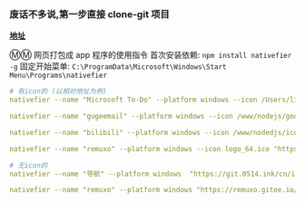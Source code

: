 

### 废话不多说,第一步直接 clone-git 项目

[**地址**](https://github.com/jiahaog/nativefier)

Ⓜ️Ⓜ️ 网页打包成 app 程序的使用指令
首次安装依赖: `npm install nativefier -g`
固定开始菜单: `C:\ProgramData\Microsoft\Windows\Start Menu\Programs\nativefier`

``` yaml
# 有icon的 (以相对地址为例)
nativefier --name "Microsoft To-Do" --platform windows --icon /Users/liuxiaofeng/Documents/dev/todo.png.icns "https://todo.microsoft.com/"

nativefier --name "gugeemail" --platform windows --icon /www/nodejs/google.ico "https://mail.google.com/mail/ca/u/0/#inbox"

nativefier --name "bilibili" --platform windows --icon /www/nodedjs/icon/bili.ico "https://www.bilibili.com/"

nativefier --name "remuxo" --platform windows --icon logo_64.ico "https://remuxo.gitee.io/"

# 无icon的
nativefier --name "导航" --platform windows  "https://git.0514.ink/cn/index.html"

nativefier --name "remuxo" --platform windows "https://remuxo.gitee.io/gitbook/"

```
